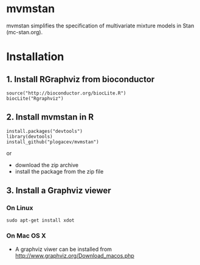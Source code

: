 # mvmstan
mvmstan simplifies the specification of multivariate mixture models in Stan (mc-stan.org).

# Installation

## 1. Install RGraphviz from bioconductor
 	source("http://bioconductor.org/biocLite.R")
 	biocLite("Rgraphviz")

## 2. Install mvmstan in R
 	install.packages("devtools")
 	library(devtools)
 	install_github("plogacev/mvmstan")
or
 - download the zip archive
 - install the package from the zip file

## 3. Install a Graphviz viewer

### On Linux
 	sudo apt-get install xdot

### On Mac OS X
- A graphviz viwer can be installed from http://www.graphviz.org/Download_macos.php
